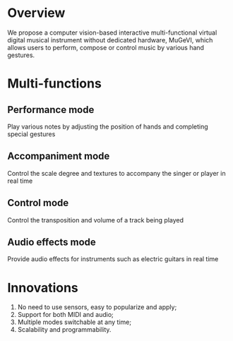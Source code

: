# Overview
We propose a computer vision-based interactive multi-functional virtual digital musical instrument without dedicated hardware, MuGeVI, which allows users to perform, compose or control music by various hand gestures.
# Multi-functions
## Performance mode
Play various notes by adjusting the position of hands and completing special gestures 
## Accompaniment mode
Control the scale degree and textures to accompany the singer or player in real time
## Control mode
Control the transposition and volume of a track being played
## Audio effects mode
Provide audio effects for instruments such as electric guitars in real time
# Innovations
1. No need to use sensors, easy to popularize and apply;
2. Support for both MIDI and audio;
3. Multiple modes switchable at any time;
4. Scalability and programmability.

